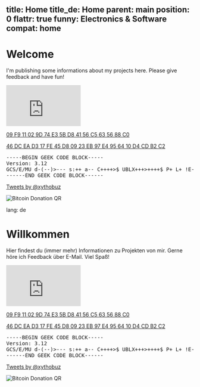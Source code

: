 title: Home
title_de: Home
parent: main
position: 0
flattr: true
funny: Electronics &amp; Software
compat: home
---

# Welcome

I'm publishing some informations about my projects here. Please give feedback and have fun!

<iframe src="http://githubbadge.appspot.com/badge/xythobuz?a=0" style="border: 0;height: 110px;width: 200px;overflow: hidden;"></iframe>

[09 F9 11 02 9D 74 E3 5B D8 41 56 C5 63 56 88 C0][2]

[46 DC EA D3 17 FE 45 D8 09 23 EB 97 E4 95 64 10 D4 CD B2 C2][3]

<pre>
-----BEGIN GEEK CODE BLOCK-----
Version: 3.12
GCS/E/MU d-(--)>--- s:++ a-- C++++>$ UBLX+++>++++$ P+ L+ !E--- W+++ N+ !o K--? !w--- !O M++ !V PS+++ PE-- Y+ PGP++ !t !5 !X !R tv-- b+ DI+ D+ G e h r y?*
------END GEEK CODE BLOCK------
</pre>

<a class="twitter-timeline" data-dnt="true" href="https://twitter.com/xythobuz" data-widget-id="318732638158471170">Tweets by @xythobuz</a>
<script>!function(d,s,id){var js,fjs=d.getElementsByTagName(s)[0];if(!d.getElementById(id)){js=d.createElement(s);js.id=id;js.src="//platform.twitter.com/widgets.js";fjs.parentNode.insertBefore(js,fjs);}}(document,"script","twitter-wjs");</script>

![Bitcoin Donation QR][4]

 [1]: http://www.xythobuz.de/cubehook.php
 [2]: http://en.wikipedia.org/wiki/HD_DVD_encryption_key_controversy
 [3]: http://www.yalelawtech.org/trusted-computing-drm/46-dc-ea-d3-17-fe-45-d8-09-23-eb-97-e4-95-64-10-d4-cd-b2-c2/
 [4]: img/qr.png

lang: de

# Willkommen

Hier findest du (immer mehr) Informationen zu Projekten von mir. Gerne höre ich Feedback über E-Mail. Viel Spaß!

<iframe src="http://githubbadge.appspot.com/badge/xythobuz?a=0" style="border: 0;height: 110px;width: 200px;overflow: hidden;"></iframe>

[09 F9 11 02 9D 74 E3 5B D8 41 56 C5 63 56 88 C0][2]

[46 DC EA D3 17 FE 45 D8 09 23 EB 97 E4 95 64 10 D4 CD B2 C2][3]

<pre>
-----BEGIN GEEK CODE BLOCK-----
Version: 3.12
GCS/E/MU d-(--)>--- s:++ a-- C++++>$ UBLX+++>++++$ P+ L+ !E--- W+++ N+ !o K--? !w--- !O M++ !V PS+++ PE-- Y+ PGP++ !t !5 !X !R tv-- b+ DI+ D+ G e h r y?*
------END GEEK CODE BLOCK------
</pre>

<a class="twitter-timeline" data-dnt="true" href="https://twitter.com/xythobuz" data-widget-id="318732638158471170">Tweets by @xythobuz</a>
<script>!function(d,s,id){var js,fjs=d.getElementsByTagName(s)[0];if(!d.getElementById(id)){js=d.createElement(s);js.id=id;js.src="//platform.twitter.com/widgets.js";fjs.parentNode.insertBefore(js,fjs);}}(document,"script","twitter-wjs");</script>

![Bitcoin Donation QR][4]

 [1]: http://www.xythobuz.de/cubehook.php
 [2]: http://en.wikipedia.org/wiki/HD_DVD_encryption_key_controversy
 [3]: http://www.yalelawtech.org/trusted-computing-drm/46-dc-ea-d3-17-fe-45-d8-09-23-eb-97-e4-95-64-10-d4-cd-b2-c2/
 [4]: img/qr.png
